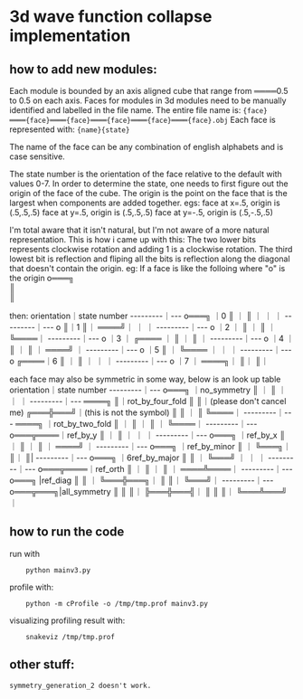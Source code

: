 # 3d wave function collapse implementation

## how to add new modules:
Each module is bounded by an axis aligned cube that range from ════0.5 to 0.5 on each axis.
Faces for modules in 3d modules need to be manually identified and labelled in the file name.
The entire file name is: `{face}════{face}════{face}════{face}════{face}════{face}.obj`
Each face is represented with: `{name}{state}`

The name of the face can be any combination of english alphabets and is case sensitive.

The state number is the orientation of the face relative to the default with values 0-7.
In order to determine the state, one needs to first figure out the origin of the face of the cube.
The origin is the point on the face that is the largest when components are added together.
egs: 
    face at x=.5, origin is (.5,.5,.5)
    face at y=.5, origin is (.5,.5,.5)
    face at y=-.5, origin is (.5,-.5,.5)

I'm total aware that it isn't natural, but I'm not aware of a more natural representation.
This is how i came up with this:
The two lower bits represents clockwise rotation and adding 1 is a clockwise rotation.
The third lowest bit is reflection and fliping all the bits is reflection along the diagonal that doesn't contain the origin.
eg:
If a face is like the folloing where "o" is the origin
o═══╗    
    ║    
    ║    
         
          
then:
orientation｜state number
---------｜---
o═══╗    ｜0
    ║    ｜
    ║    ｜
         ｜
         ｜
---------｜---
o       ║｜1
        ║｜
    ════╝｜
         ｜
         ｜
---------｜---
o        ｜2
         ｜
    ║    ｜
    ║    ｜
    ╚════｜
---------｜---
o        ｜3
         ｜
╔════    ｜
║        ｜
║        ｜
---------｜---
o        ｜4
         ｜
    ║    ｜
    ║    ｜
════╝    ｜
---------｜---
o        ｜5
║        ｜
╚════    ｜
         ｜
         ｜
---------｜---
o   ╔════｜6
    ║    ｜
    ║    ｜
         ｜
         ｜
---------｜---
o        ｜7
         ｜
    ════╗｜
        ║｜
        ║｜

each face may also be symmetric in some way, below is an look up table
orientation｜state number
---------｜---
o═══╗    ｜no_symmetry
    ║    ｜
    ║    ｜
         ｜
         ｜
---------｜---
════╗   ║｜rot_by_four_fold
    ║   ║｜(please don't cancel me)
╔═══╬═══╝｜(this is not the symbol)
║   ║    ｜
║   ╚════｜
---------｜---
════╗    ｜rot_by_two_fold
    ║    ｜
    ║    ｜
    ║    ｜
    ╚════｜
---------｜---
o═══╦════｜ref_by_y
    ║    ｜
    ║    ｜
         ｜
         ｜
---------｜---
o═══╗    ｜ref_by_x
    ║    ｜
    ║    ｜
    ║    ｜
════╝    ｜
---------｜---
o═══╗    ｜ref_by_minor
    ║    ｜
    ╚═══╗｜
        ║｜
        ║|
---------｜---
o═══╗    ｜6ref_by_major
║   ║    ｜
╚═══╝    ｜
         ｜
         ｜
---------｜---
o═══╦════｜ref_orth
    ║    ｜
    ║    ｜
    ║    ｜
════╩════｜
---------｜---
o═══╗    |ref_diag
║   ║    ｜
╚═══╬═══╗｜
    ║   ║｜
    ╚═══╝｜
---------｜---
o═══╦═══╗|all_symmetry
║   ║   ║｜
╠═══╬═══╣｜
║   ║   ║｜
╚═══╩═══╝｜
 
## how to run the code
run with
```
    python mainv3.py
```
profile with:
```
    python -m cProfile -o /tmp/tmp.prof mainv3.py
```
visualizing profiling result with:
```
    snakeviz /tmp/tmp.prof
```

## other stuff:
    symmetry_generation_2 doesn't work.

